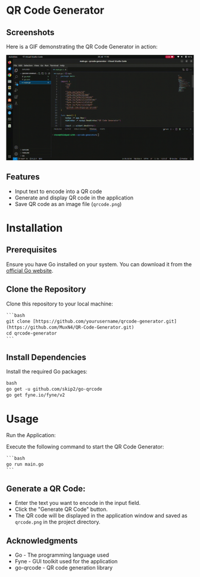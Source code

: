 # QR Code Generator

## Screenshots
Here is a GIF demonstrating the QR Code Generator in action:

![QR Code Generator Demo](output.gif)

## Features
 - Input text to encode into a QR code
 - Generate and display QR code in the application
 - Save QR code as an image file (`qrcode.png`)

# Installation
## Prerequisites
Ensure you have Go installed on your system. You can download it from the [official Go website](https://golang.org/dl/).

## Clone the Repository
Clone this repository to your local machine:

    ```bash
    git clone [https://github.com/yourusername/qrcode-generator.git](https://github.com/MuxN4/QR-Code-Generator.git)
    cd qrcode-generator
    ```

## Install Dependencies
Install the required Go packages:

    bash
    go get -u github.com/skip2/go-qrcode
    go get fyne.io/fyne/v2

# Usage
Run the Application:

Execute the following command to start the QR Code Generator:

    ```bash
    go run main.go
    ```

## Generate a QR Code:

 - Enter the text you want to encode in the input field.
 - Click the "Generate QR Code" button.
 - The QR code will be displayed in the application window and saved as `qrcode.png` in the project directory.

## Acknowledgments
 - Go - The programming language used
 - Fyne - GUI toolkit used for the application
 - go-qrcode - QR code generation library

